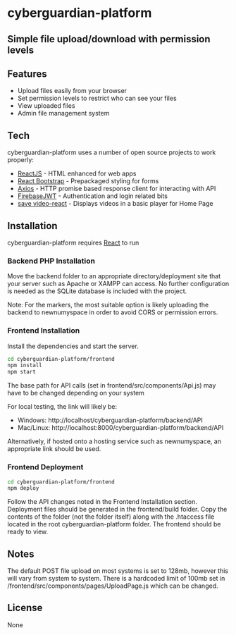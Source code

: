 # cyberguardian-platform
## Simple file upload/download with permission levels

## Features

- Upload files easily from your browser
- Set permission levels to restrict who can see your files
- View uploaded files
- Admin file management system

## Tech

cyberguardian-platform uses a number of open source projects to work properly:

- [ReactJS] - HTML enhanced for web apps
- [React Bootstrap] - Prepackaged styling for forms
- [Axios] - HTTP promise based response client for interacting with API
- [FirebaseJWT] - Authentication and login related bits
- [save video-react] - Displays videos in a basic player for Home Page

## Installation

cyberguardian-platform requires [React](https://react.dev/) to run

### Backend PHP Installation

Move the backend folder to an appropriate directory/deployment site that your server such as Apache or XAMPP can access. No further configuration is needed as the SQLite database is included with the project.

Note: For the markers, the most suitable option is likely uploading the backend to newnumyspace in order to avoid CORS or permission errors.

### Frontend Installation

Install the dependencies and start the server.

```sh
cd cyberguardian-platform/frontend
npm install
npm start
```

The base path for API calls (set in frontend/src/components/Api.js) may have to be changed depending on your system

For local testing, the link will likely be:
- Windows: http://localhost/cyberguardian-platform/backend/API
- Mac/Linux: http://localhost:8000/cyberguardian-platform/backend/API

Alternatively, if hosted onto a hosting service such as newnumyspace, an appropriate link should be used. 

### Frontend Deployment

```sh
cd cyberguardian-platform/frontend
npm deploy
```

Follow the API changes noted in the Frontend Installation section. Deployment files should be generated in the frontend/build folder. Copy the contents of the folder (not the folder itself) along with the .htaccess file located in the root cyberguardian-platform folder. The frontend should be ready to view. 

## Notes

The default POST file upload on most systems is set to 128mb, however this will vary from system to system.
There is a hardcoded limit of 100mb set in /frontend/src/components/pages/UploadPage.js which can be changed.

## License

None

   [ReactJS]: <https://react.dev/>
   [Axios]: <https://axios-http.com/docs/intro>
   [FirebaseJWT]: <https://github.com/firebase/php-jwt>
   [React Bootstrap]: <https://react-bootstrap.github.io/>
   [save video-react]: <https://video-react.js.org/>
